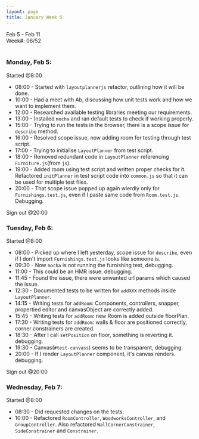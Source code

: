 ```yaml
---
layout: page
title: January Week 5
---
```


Feb 5 - Feb 11<br>
Week#: 06/52<br><br>

### Monday, Feb 5:

Started @8:00

- 08:00 - Started with `layoutplannerjs` refactor, outlining how it will be done.
- 10:00 - Had a meet with Ab, discussing how unit tests work and how we want to implement them.
- 12:00 - Researched available testing libraries meeting our requirements.
- 13:00 - Installed `mocha` and ran default tests to check if working properly.
- 15:00 - Trying to run the tests in the browser, there is a scope issue for `describe` method.
- 16:00 - Resolved scope issue, now adding room for testing through test script.
- 17:00 - Trying to initialise `LayoutPlanner` from test script.
- 18:00 - Removed redundant code in `LayoutPlanner` referencing `Furniture.js`(from `js`).
- 19:00 - Added room using test script and written proper checks for it. Refactored `initPlanner` in test script code into `common.js` so that it can be used for multiple test files.
- 20:00 - That scope issue popped up again wierdly only for `Furnishings.test.js`, even if I paste same code from `Room.test.js`. Debugging.

Sign out @20:00

### Tuesday, Feb 6:

Started @8:00

- 08:00 - Picked up where I left yesterday, scope issue for `describe`, even if I don't import `Furnishings.test.js` looks like someone is.
- 09:30 - Now `mocha` is not running the furnishing test, debugging.
- 11:00 - This could be an HMR issue. debugging.
- 11:45 - Found the issue, there were unwanted url params which caused the issue.
- 12:30 - Documented tests to be written for `addXXX` methods inside `LayoutPlanner`.
- 14:15 - Writing tests for `addRoom`: Components, controllers, snapper, propertied editor and canvasObject are correctly added.
- 15:45 - Writing tests for `addRoom`: new Room is added outside floorPlan.
- 17:30 - Writing tests for `addRoom`: walls & floor are positioned correctly, corner constrainers are created.
- 18:30 - After I call `setPosition` on floor, something is reverting it. debugging.
- 19:30 - Canvas(`#test-canvass`) seems to be transparent, debugging.
- 20:00 - If I render `LayoutPlanner` component, it's canvas renders. debugging.

Sign out @20:00

### Wednesday, Feb 7:

Started @8:00

- 08:30 - Did requested changes on the tests.
- 10:00 - Refactored `RoomController`, `WoodworksController`, and `GroupController`. Also refactored `WallCornerConstrainer`, `SideConstrainer` and `Constrainer`.